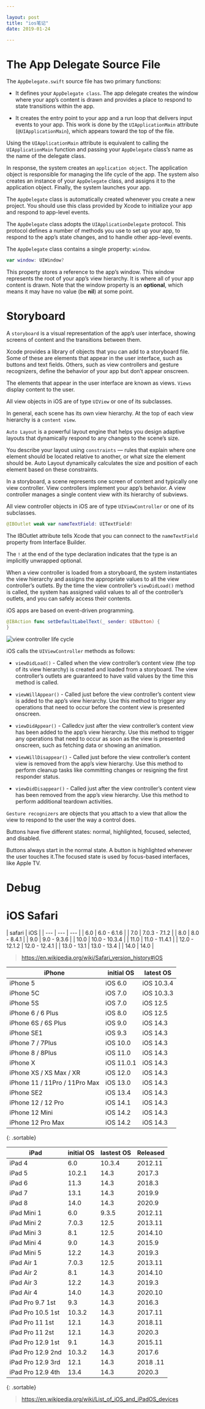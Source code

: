 ```yaml
---

layout: post
title: "ios笔记"
date: 2019-01-24

---
```


# The App Delegate Source File

The `AppDelegate.swift` source file has two primary functions:

- It defines your `AppDelegate class`. The app delegate creates the window where your app’s content is drawn and provides a place to respond to state transitions within the app.

- It creates the entry point to your app and a run loop that delivers input events to your app. This work is done by the `UIApplicationMain` attribute (`@UIApplicationMain`), which appears toward the top of the file.


Using the `UIApplicationMain` attribute is equivalent to calling the `UIApplicationMain` function and passing your `AppDelegate` class’s name as the name of the delegate class.

In response, the system creates an `application object`. The application object is responsible for managing the life cycle of the app. The system also creates an instance of your `AppDelegate` class, and assigns it to the application object. Finally, the system launches your app.

The `AppDelegate` class is automatically created whenever you create a new project. You should use this class provided by Xcode to initialize your app and respond to app-level events. 

The `AppDelegate` class adopts the `UIApplicationDelegate` protocol. This protocol defines a number of methods you use to set up your app, to respond to the app’s state changes, and to handle other app-level events.

The `AppDelegate` class contains a single property: `window`.

```swift
var window: UIWindow?
```

This property stores a reference to the app’s window. This window represents the root of your app’s view hierarchy. It is where all of your app content is drawn. Note that the window property is an **optional**, which means it may have no value (be **nil**) at some point.

# Storyboard

A `storyboard` is a visual representation of the app’s user interface, showing screens of content and the transitions between them. 

Xcode provides a library of objects that you can add to a storyboard file. Some of these are elements that appear in the user interface, such as buttons and text fields. Others, such as view controllers and gesture recognizers, define the behavior of your app but don’t appear onscreen.

The elements that appear in the user interface are known as views. `Views` display content to the user.

All view objects in iOS are of type `UIView` or one of its subclasses. 

In general, each scene has its own view hierarchy. At the top of each view hierarchy is a `content view`. 

`Auto Layout` is a powerful layout engine that helps you design adaptive layouts that dynamically respond to any changes to the scene’s size.

You describe your layout using `constraints` — rules that explain where one element should be located relative to another, or what size the element should be. Auto Layout dynamically calculates the size and position of each element based on these constraints.



In a storyboard, a scene represents one screen of content and typically one view controller. View controllers implement your app’s behavior. A view controller manages a single content view with its hierarchy of subviews. 

All view controller objects in iOS are of type `UIViewController` or one of its subclasses.

```swift
@IBOutlet weak var nameTextField: UITextField!
```
The IBOutlet attribute tells Xcode that you can connect to the `nameTextField` property from Interface Builder.

The `!` at the end of the type declaration indicates that the type is an implicitly unwrapped optional.


When a view controller is loaded from a storyboard, the system instantiates the view hierarchy and assigns the appropriate values to all the view controller’s outlets. By the time the view controller’s `viewDidLoad()` method is called, the system has assigned valid values to all of the controller’s outlets, and you can safely access their contents.


iOS apps are based on event-driven programming. 

```swift
@IBAction func setDefaultLabelText(_ sender: UIButton) {
}
```


![view controller life cycle](/assets/vclife.png)

iOS calls the `UIViewController` methods as follows:

- `viewDidLoad()` - Called when the view controller’s content view (the top of its view hierarchy) is created and loaded from a storyboard. The view controller’s outlets are guaranteed to have valid values by the time this method is called.

- `viewWillAppear()` - Called just before the view controller’s content view is added to the app’s view hierarchy. Use this method to trigger any operations that need to occur before the content view is presented onscreen.

- `viewDidAppear()` - Calledcv just after the view controller’s content view has been added to the app’s view hierarchy. Use this method to trigger any operations that need to occur as soon as the view is presented onscreen, such as fetching data or showing an animation.

- `viewWillDisappear()` - Called just before the view controller’s content view is removed from the app’s view hierarchy. Use this method to perform cleanup tasks like committing changes or resigning the first responder status.

- `viewDidDisappear()` - Called just after the view controller’s content view has been removed from the app’s view hierarchy. Use this method to perform additional teardown activities.


`Gesture recognizers` are objects that you attach to a view that allow the view to respond to the user the way a control does. 



Buttons have five different states: normal, highlighted, focused, selected, and disabled. 

Buttons always start in the normal state. A button is highlighted whenever the user touches it.The focused state is used by focus-based interfaces, like Apple TV.

# Debug

# iOS Safari

| safari | iOS |
| --- | --- | --- |
| 6.0 | 6.0 - 6.1.6 |
| 7.0 | 7.0.3 - 7.1.2 |
| 8.0 | 8.0 - 8.4.1 |
| 9.0 | 9.0 - 9.3.6 |
| 10.0 | 10.0 - 10.3.4 |
| 11.0 | 11.0 - 11.4.1 |
| 12.0 - 12.1.2 | 12.0 - 12.4.1 |
| 13.0 - 13.1 | 13.0 - 13.4 |
| 14.0 | 14.0 |

> <https://en.wikipedia.org/wiki/Safari_version_history#iOS>

| iPhone | initial OS | latest OS |
| --- | --- | --- |
| iPhone 5 | iOS 6.0 | iOS 10.3.4 |
| iPhone 5C | iOS 7.0 | iOS 10.3.3 |
| iPhone 5S | iOS 7.0 | iOS 12.5 |
| iPhone 6 / 6 Plus | iOS 8.0 | iOS 12.5 |
| iPhone 6S / 6S Plus | iOS 9.0 | iOS 14.3 |
| iPhone SE1 | iOS 9.3 | iOS 14.3 |
| iPhone 7 / 7Plus | iOS 10.0 | iOS 14.3 |
| iPhone 8 / 8Plus | iOS 11.0 | iOS 14.3 |
| iPhone X | iOS 11.0.1 | iOS 14.3 |
| iPhone XS / XS Max / XR  | iOS 12.0 | iOS 14.3 |
| iPhone 11 / 11Pro / 11Pro Max | iOS 13.0 | iOS 14.3 |
| iPhone SE2 | iOS 13.4 | iOS 14.3 |
| iPhone 12 / 12 Pro | iOS 14.1 | iOS 14.3 |
| iPhone 12 Mini | iOS 14.2 | iOS 14.3 |
| iPhone 12 Pro Max | iOS 14.2 | iOS 14.3 |
{: .sortable}

| iPad | initial OS | lastest OS | Released |
| --- | --- | --- | --- |
| iPad 4 | 6.0 | 10.3.4 | 2012.11 |
| iPad 5 | 10.2.1 | 14.3 | 2017.3 |
| iPad 6 | 11.3 | 14.3 | 2018.3 |
| iPad 7 | 13.1 | 14.3 | 2019.9 |
| iPad 8 | 14.0 | 14.3 | 2020.9 |
| iPad Mini 1 | 6.0 | 9.3.5 | 2012.11 |
| iPad Mini 2 | 7.0.3 | 12.5 | 2013.11 |
| iPad Mini 3 | 8.1 | 12.5 | 2014.10 |
| iPad Mini 4 | 9.0 | 14.3 | 2015.9 |
| iPad Mini 5 | 12.2 | 14.3 | 2019.3 |
| iPad Air 1 | 7.0.3 | 12.5 | 2013.11 |
| iPad Air 2 | 8.1 | 14.3 | 2014.10 |
| iPad Air 3 | 12.2 | 14.3 | 2019.3 |
| iPad Air 4 | 14.0 | 14.3 | 2020.10 |
| iPad Pro 9.7 1st | 9.3 | 14.3 | 2016.3 | 
| iPad Pro 10.5 1st | 10.3.2 | 14.3 | 2017.11 |
| iPad Pro 11 1st | 12.1 | 14.3 | 2018.11 |
| iPad Pro 11 2st | 12.1 | 14.3 | 2020.3 |
| iPad Pro 12.9 1st | 9.1 | 14.3 | 2015.11 |
| iPad Pro 12.9 2nd | 10.3.2 | 14.3 | 2017.6 |
| iPad Pro 12.9 3rd | 12.1 | 14.3 | 2018 .11 |
| iPad Pro 12.9 4th | 13.4 | 14.3 | 2020.3 |
{: .sortable}

> <https://en.wikipedia.org/wiki/List_of_iOS_and_iPadOS_devices>

<script>
var tables = document.querySelectorAll('table.sortable');
[...tables].forEach(function(table) {
  var header = table.querySelector('thead');
  var body = table.querySelector('tbody');
  header.addEventListener('click', function($event) {
    var el = $event.target;
    if (el.tagName === 'TH') {
      if (el.classList.contains('sort-key')) {
        if (el.classList.contains('reverse')) {
          el.classList.remove('reverse');
        } else {
          el.classList.add('reverse');
        }
        
      } else {
        [...header.querySelectorAll('th')].forEach(th => th.classList.remove('sort-key', 'reverse'));
        el.classList.add('sort-key');
      }
      var sortIndex = Array.prototype.indexOf.call(el.parentElement.children, el);
      var sortFunction  = function(r1, r2) {
        verList1 = r1.children[sortIndex].innerText.split(/(\d+)/);
        verList2 = r2.children[sortIndex].innerText.split(/(\d+)/);
        var i = 0;
        do {
          var s1 = verList1[i];
          var s2 = verList2[i];
          var n1 = parseInt(s1);
          var n2 = parseInt(s2);
          if (s1 === s2) {
              i++;
          } else if (isNaN(n1 + n2)) {
            return s1 > s2 ? 1 : -1;
          } else {
            return n1 - n2;
          }
        } while ( i < verList1.length && i < verList2.length );
        return verList1.length - verList2.length;
      };
      var sortedChildren = [...body.children].sort(sortFunction);
      if (el.classList.contains('reverse')) {
        sortedChildren.reverse();
      }
      body.innerText = '';
      body.append(...sortedChildren);
    }
  });
});
</script>

<style>
.sortable thead{
  background-color: #f6feff;
}
.sortable thead th{
  padding-right: 15px;
  cursor: pointer;
  user-select: none;
}
.sortable thead .sort-key {
  color: #3399cc;
  position: relative;
}
.sortable thead .sort-key::after{
  content: '\25B2';
  font-size: 8px;
  line-height: 1;
  position: absolute;
  right: 4px;
  top: calc(50% - 4px);
}
.sortable thead .sort-key.reverse::after{
  content: '\25BC';
}
</style>
